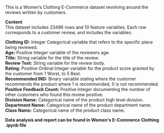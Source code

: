 This is a Women’s Clothing E-Commerce dataset revolving around the reviews written by customers.

**Content**<br>
This dataset includes 23486 rows and 10 feature variables. Each row corresponds to a customer review, and includes the variables:<br>

**Clothing ID:** Integer Categorical variable that refers to the specific piece being reviewed.<br>
**Age:** Positive Integer variable of the reviewers age.<br>
**Title:** String variable for the title of the review.<br>
**Review Text:** String variable for the review body.<br>
**Rating:** Positive Ordinal Integer variable for the product score granted by the customer from 1 Worst, to 5 Best.<br>
**Recommended IND:** Binary variable stating where the customer recommends the product where 1 is recommended, 0 is not recommended.<br>
**Positive Feedback Count:** Positive Integer documenting the number of other customers who found this review positive.<br>
**Division Name:** Categorical name of the product high level division.<br>
**Department Name:** Categorical name of the product department name.<br>
**Class Name:** Categorical name of the product class name.<br>


**Data analysis and report can be found in Women's E-Commerce Clothing .ipynb file** 


